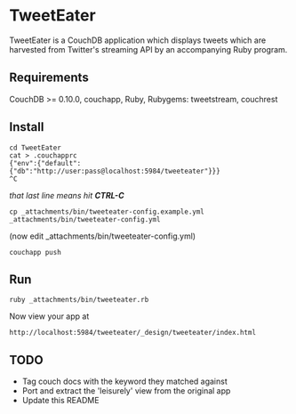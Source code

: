 # TweetEater

TweetEater is a CouchDB application which displays tweets which are harvested from Twitter's streaming API by an accompanying Ruby program.

## Requirements

CouchDB >= 0.10.0, couchapp, Ruby, Rubygems: tweetstream, couchrest

## Install

<pre><code>cd TweetEater
cat > .couchapprc
{"env":{"default":{"db":"http://user:pass@localhost:5984/tweeteater"}}}
^C</code></pre>

*that last line means hit **CTRL-C***

<pre><code>cp _attachments/bin/tweeteater-config.example.yml _attachments/bin/tweeteater-config.yml</code></pre>

(now edit _attachments/bin/tweeteater-config.yml)

<pre><code>couchapp push</code></pre>

## Run

<pre><code>ruby _attachments/bin/tweeteater.rb</code></pre>

Now view your app at

<pre><code>http://localhost:5984/tweeteater/_design/tweeteater/index.html</code></pre>

## TODO

* Tag couch docs with the keyword they matched against
* Port and extract the 'leisurely' view from the original app
* Update this README
